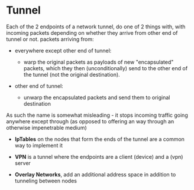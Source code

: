 # Tunnel

Each of the 2 endpoints of a network tunnel, do one of 2 things with, with incoming packets depending on whether they arrive from other end of tunnel or not. packets arriving from:

- everywhere except other end of tunnel: 
    - warp the original  packets as payloads of new "encapsulated" packets, which they then (unconditionally) send to the other end of the tunnel (not the original destination). 

- other end of tunnel: 
    - unwarp the encapsulated packets and send them to original destination

As such the name is somewhat misleading -  it stops incoming traffic going anywhere except through (as opposed to offering an way through an otherwise impenetrable medium)

- **IpTables** on the nodes that form the ends of the tunnel are a common way to  implement it

- **VPN** is a tunnel where the endpoints are  a client (device)  and a (vpn) server

- **Overlay Networks**, add an additional address space in addition to tunneling between nodes